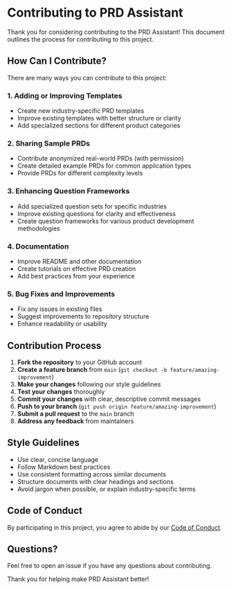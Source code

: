 # Contributing to PRD Assistant

Thank you for considering contributing to the PRD Assistant! This document outlines the process for contributing to this project.

## How Can I Contribute?

There are many ways you can contribute to this project:

### 1. Adding or Improving Templates

- Create new industry-specific PRD templates
- Improve existing templates with better structure or clarity
- Add specialized sections for different product categories

### 2. Sharing Sample PRDs

- Contribute anonymized real-world PRDs (with permission)
- Create detailed example PRDs for common application types
- Provide PRDs for different complexity levels

### 3. Enhancing Question Frameworks

- Add specialized question sets for specific industries
- Improve existing questions for clarity and effectiveness
- Create question frameworks for various product development methodologies

### 4. Documentation

- Improve README and other documentation
- Create tutorials on effective PRD creation
- Add best practices from your experience

### 5. Bug Fixes and Improvements

- Fix any issues in existing files
- Suggest improvements to repository structure
- Enhance readability or usability

## Contribution Process

1. **Fork the repository** to your GitHub account
2. **Create a feature branch** from `main` (`git checkout -b feature/amazing-improvement`)
3. **Make your changes** following our style guidelines
4. **Test your changes** thoroughly
5. **Commit your changes** with clear, descriptive commit messages
6. **Push to your branch** (`git push origin feature/amazing-improvement`)
7. **Submit a pull request** to the `main` branch
8. **Address any feedback** from maintainers

## Style Guidelines

- Use clear, concise language
- Follow Markdown best practices
- Use consistent formatting across similar documents
- Structure documents with clear headings and sections
- Avoid jargon when possible, or explain industry-specific terms

## Code of Conduct

By participating in this project, you agree to abide by our [Code of Conduct](CODE_OF_CONDUCT.md).

## Questions?

Feel free to open an issue if you have any questions about contributing.

Thank you for helping make PRD Assistant better!
